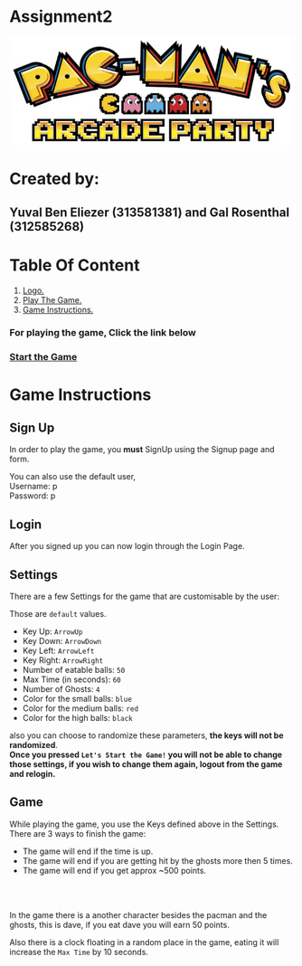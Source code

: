 # Assignment2
<a name="logo"></a>
![Pacman Logo](images/logo.png)
# Created by:
## Yuval Ben Eliezer (313581381) and Gal Rosenthal (312585268)

# Table Of Content
1. [ Logo. ](#logo)
2. [ Play The Game. ](#Playing_The_Game)
3. [ Game Instructions. ](#instructions)

<a name="Playing_The_Game"></a>
### For playing the game, Click the link below 
### [Start the Game](https://sise-web-development-environments.github.io/assignment2-yuval_gal/)

<a name="instructions"></a>
# Game Instructions
## Sign Up
<p>In order to play the game, you <b>must</b> SignUp using the Signup 
page and form.</p>
<p>
You can also use the default user,<br> Username: p <br> Password: p
</p>

## Login
<p>After you signed up you can now login through the Login Page.</p>
 
## Settings
<p> There are a few Settings for the game that are customisable by the user:</p>

Those are `default` values. 


 * Key Up: `ArrowUp`
 * Key Down: `ArrowDown`
 * Key Left: `ArrowLeft`
 * Key Right: `ArrowRight`
 * Number of eatable balls: `50`
 * Max Time (in seconds): `60`
 * Number of Ghosts: `4`
 * Color for the small balls: `blue`
 * Color for the medium balls: `red`
 * Color for the high balls: `black`
 
also you can choose to randomize these parameters, <b>the keys will not be randomized</b>.
<br>
<b>Once you pressed `Let's Start the Game!` you will not be able to change those settings, 
if you wish to change them again, logout from the game and relogin.</b>
<br>

## Game
While playing the game, you use the Keys defined above in the Settings.
<br>
There are 3 ways to finish the game:
* The game will end if the time is up.
* The game will end if you are getting hit by the ghosts more then 5 times.
* The game will end if you get approx ~500 points.
<br>
<br>
<p>In the game there is a another character besides the pacman and the ghosts,
this is dave, if you eat dave you will earn 50 points.
<br>
</p>

Also there is a clock floating in a random place in the game, eating it will increase the `Max Time` by 10 seconds.
